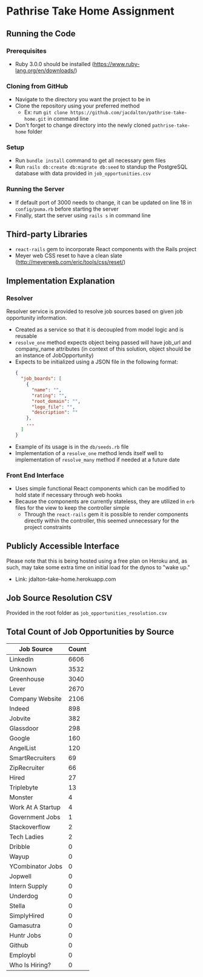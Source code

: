 # Pathrise Take Home Assignment
## Running the Code
### Prerequisites
* Ruby 3.0.0 should be installed (https://www.ruby-lang.org/en/downloads/)

### Cloning from GitHub
* Navigate to the directory you want the project to be in
* Clone the repository using your preferred method
  * Ex: run `git clone https://github.com/jacdalton/pathrise-take-home.git` in command line
* Don't forget to change directory into the newly cloned `pathrise-take-home` folder

### Setup
* Run `bundle install` command to get all necessary gem files
* Run `rails db:create db:migrate db:seed` to standup the PostgreSQL database with data provided in `job_opportunities.csv`

### Running the Server
* If default port of 3000 needs to change, it can be updated on line 18 in `config/puma.rb` before starting the server
* Finally, start the server using `rails s` in command line

## Third-party Libraries
* `react-rails` gem to incorporate React components with the Rails project
* Meyer web CSS reset to have a clean slate (http://meyerweb.com/eric/tools/css/reset/)

## Implementation Explanation
### Resolver
Resolver service is provided to resolve job sources based on given job opportunity information.
* Created as a service so that it is decoupled from model logic and is reusable
* `resolve_one` method expects object being passed will have job_url and company_name attributes (in context of this solution, object should be an instance of JobOpportunity)
* Expects to be initialized using a JSON file in the following format:
  ``` json
  {
    "job_boards": [
      {
        "name": "",
        "rating": "",
        "root_domain": "",
        "logo_file": "",
        "description": ""
      },
      ...
    ]
  }
  ```
* Example of its usage is in the `db/seeds.rb` file
* Implementation of a `resolve_one` method lends itself well to implementation of `resolve_many` method if needed at a future date
### Front End Interface
* Uses simple functional React components which can be modified to hold state if necessary through web hooks
* Because the components are currently stateless, they are utilized in `erb` files for the view to keep the controller simple
  * Through the `react-rails` gem it is possible to render components directly within the controller, this seemed unnecessary for the project constraints

## Publicly Accessible Interface
Please note that this is being hosted using a free plan on Heroku and, as such, may take some extra time on initial load for the dynos to "wake up."
* Link: jdalton-take-home.herokuapp.com

## Job Source Resolution CSV
Provided in the root folder as `job_opportunities_resolution.csv`

## Total Count of Job Opportunities by Source

Job Source | Count
-- | --
LinkedIn |  6606
Unknown |  3532
Greenhouse |  3040
Lever |  2670
Company Website |  2106
Indeed |  898
Jobvite |  382
Glassdoor |  298
Google |  160
AngelList |  120
SmartRecruiters |  69
ZipRecruiter |  66
Hired |  27
Triplebyte |  13
Monster |  4
Work At A Startup |  4
Government Jobs |  1
Stackoverflow |  2
Tech Ladies |  2
Dribble |  0
Wayup |  0
YCombinator Jobs |  0
Jopwell |  0
Intern Supply |  0
Underdog |  0
Stella |  0
SimplyHired |  0
Gamasutra |  0
Huntr Jobs |  0
Github |  0
Employbl |  0
Who Is Hiring? |  0     